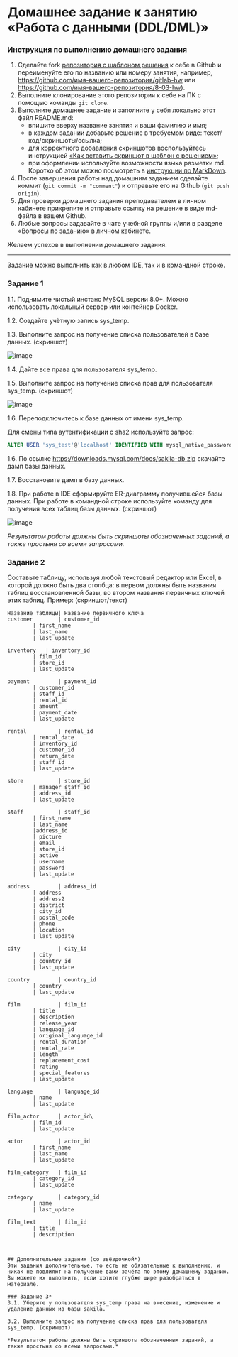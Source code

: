 # Домашнее задание к занятию «Работа с данными (DDL/DML)»

### Инструкция по выполнению домашнего задания

1. Сделайте fork [репозитория c шаблоном решения](https://github.com/netology-code/sys-pattern-homework) к себе в Github и переименуйте его по названию или номеру занятия, например, https://github.com/имя-вашего-репозитория/gitlab-hw или https://github.com/имя-вашего-репозитория/8-03-hw).
2. Выполните клонирование этого репозитория к себе на ПК с помощью команды `git clone`.
3. Выполните домашнее задание и заполните у себя локально этот файл README.md:
   - впишите вверху название занятия и ваши фамилию и имя;
   - в каждом задании добавьте решение в требуемом виде: текст/код/скриншоты/ссылка;
   - для корректного добавления скриншотов воспользуйтесь инструкцией [«Как вставить скриншот в шаблон с решением»](https://github.com/netology-code/sys-pattern-homework/blob/main/screen-instruction.md);
   - при оформлении используйте возможности языка разметки md. Коротко об этом можно посмотреть в [инструкции по MarkDown](https://github.com/netology-code/sys-pattern-homework/blob/main/md-instruction.md).
4. После завершения работы над домашним заданием сделайте коммит (`git commit -m "comment"`) и отправьте его на Github (`git push origin`).
5. Для проверки домашнего задания преподавателем в личном кабинете прикрепите и отправьте ссылку на решение в виде md-файла в вашем Github.
6. Любые вопросы задавайте в чате учебной группы и/или в разделе «Вопросы по заданию» в личном кабинете.

Желаем успехов в выполнении домашнего задания.

---

Задание можно выполнить как в любом IDE, так и в командной строке.

### Задание 1
1.1. Поднимите чистый инстанс MySQL версии 8.0+. Можно использовать локальный сервер или контейнер Docker.

1.2. Создайте учётную запись sys_temp. 

1.3. Выполните запрос на получение списка пользователей в базе данных. (скриншот)

![image](https://github.com/Darxmax/git_homework/assets/54942567/6a364dd9-8eb0-4f71-a036-3a48a0a14a41)


1.4. Дайте все права для пользователя sys_temp. 

1.5. Выполните запрос на получение списка прав для пользователя sys_temp. (скриншот)

![image](https://github.com/Darxmax/git_homework/assets/54942567/6912faff-a21c-40d7-8015-9616beb35e3a)


1.6. Переподключитесь к базе данных от имени sys_temp.

Для смены типа аутентификации с sha2 используйте запрос: 
```sql
ALTER USER 'sys_test'@'localhost' IDENTIFIED WITH mysql_native_password BY 'password';
```
1.6. По ссылке https://downloads.mysql.com/docs/sakila-db.zip скачайте дамп базы данных.

1.7. Восстановите дамп в базу данных.

1.8. При работе в IDE сформируйте ER-диаграмму получившейся базы данных. При работе в командной строке используйте команду для получения всех таблиц базы данных. (скриншот)

![image](https://github.com/Darxmax/git_homework/assets/54942567/c109426d-1fd8-4995-905c-9bb307215bc4)


*Результатом работы должны быть скриншоты обозначенных заданий, а также простыня со всеми запросами.*


### Задание 2
Составьте таблицу, используя любой текстовый редактор или Excel, в которой должно быть два столбца: в первом должны быть названия таблиц восстановленной базы, во втором названия первичных ключей этих таблиц. Пример: (скриншот/текст)
```
Название таблицы| Название первичного ключа
customer        | customer_id
		| first_name
		| last_name
		| last_update

inventory	| inventory_id
		| film_id
		| store_id
		| last_update

payment         | payment_id
		| customer_id
		| staff_id
		| rental_id
		| amount
		| payment_date
		| last_update

rental          | rental_id
		| rental_date
		| inventory_id
		| customer_id
		| return_date
		| staff_id
		| last_update

store           | store_id
		| manager_staff_id
		| address_id
		| last_update

staff           | staff_id
		| first_name
		| last_name
		|address_id
		| picture
		| email
		| store_id
		| active
		| username
		| password
		| last_update

address         | address_id
		| address
		| address2
		| district
		| city_id
		| postal_code
		| phone
		| location
		| last_update

city            | city_id
		| city
		| country_id
		| last_update

country         | country_id
		| country
		| last_update

film            | film_id
		| title
		| description
		| release_year
		| language_id
		| original_language_id
		| rental_duration
		| rental_rate
		| length
		| replacement_cost
		| rating
		| special_features
		| last_update

language        | language_id
		| name
		| last_update

film_actor      | actor_id\
		| film_id
		| last_update

actor           | actor_id
		| first_name
		| last_name
		| last_update

film_category   | film_id
		| category_id
		| last_update

category        | category_id
		| name
		| last_update
 
film_text       | film_id
		| title
		| description



## Дополнительные задания (со звёздочкой*)
Эти задания дополнительные, то есть не обязательные к выполнению, и никак не повлияют на получение вами зачёта по этому домашнему заданию. Вы можете их выполнить, если хотите глубже шире разобраться в материале.

### Задание 3*
3.1. Уберите у пользователя sys_temp права на внесение, изменение и удаление данных из базы sakila.

3.2. Выполните запрос на получение списка прав для пользователя sys_temp. (скриншот)

*Результатом работы должны быть скриншоты обозначенных заданий, а также простыня со всеми запросами.*
